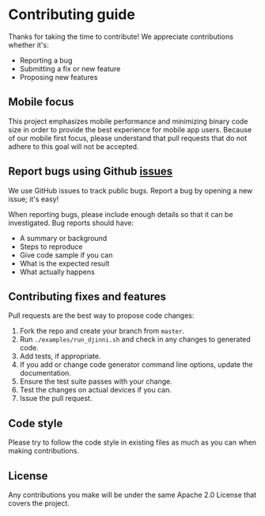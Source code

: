 # Contributing guide

Thanks for taking the time to contribute!  We appreciate contributions whether
it's:

* Reporting a bug
* Submitting a fix or new feature
* Proposing new features

## Mobile focus

This project emphasizes mobile performance and minimizing binary code size in
order to provide the best experience for mobile app users. Because of our mobile
first focus, please understand that pull requests that do not adhere to this
goal will not be accepted.

## Report bugs using Github [issues](https://github.com/Snapchat/djinni/issues)

We use GitHub issues to track public bugs. Report a bug by opening a new issue;
it's easy!

When reporting bugs, please include enough details so that it can be
investigated. Bug reports should have:

* A summary or background
* Steps to reproduce
* Give code sample if you can
* What is the expected result
* What actually happens

## Contributing fixes and features

Pull requests are the best way to propose code changes:

1. Fork the repo and create your branch from `master`.
2. Run `./examples/run_djinni.sh` and check in any changes to generated code.
3. Add tests, if appropriate.
4. If you add or change code generator command line options, update the
   documentation.
5. Ensure the test suite passes with your change.
6. Test the changes on actual devices if you can.
7. Issue the pull request.

## Code style

Please try to follow the code style in existing files as much as you can when
making contributions.

## License

Any contributions you make will be under the same Apache 2.0 License that covers
the project.
